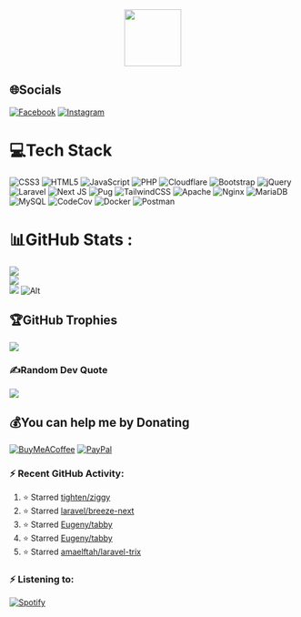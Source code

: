 <div id="header" align="center">
  <img src="https://media.giphy.com/media/M9gbBd9nbDrOTu1Mqx/giphy.gif" width="100"/>
</div>

## 🌐Socials
[![Facebook](https://img.shields.io/badge/Facebook-%231877F2.svg?logo=Facebook&logoColor=white)](https://facebook.com/bonjourimcam) [![Instagram](https://img.shields.io/badge/Instagram-%23E4405F.svg?logo=Instagram&logoColor=white)](https://instagram.com/bonjourimcam) 

# 💻Tech Stack
![CSS3](https://img.shields.io/badge/css3-%231572B6.svg?style=for-the-badge&logo=css3&logoColor=white) ![HTML5](https://img.shields.io/badge/html5-%23E34F26.svg?style=for-the-badge&logo=html5&logoColor=white) ![JavaScript](https://img.shields.io/badge/javascript-%23323330.svg?style=for-the-badge&logo=javascript&logoColor=%23F7DF1E) ![PHP](https://img.shields.io/badge/php-%23777BB4.svg?style=for-the-badge&logo=php&logoColor=white) ![Cloudflare](https://img.shields.io/badge/Cloudflare-F38020?style=for-the-badge&logo=Cloudflare&logoColor=white) ![Bootstrap](https://img.shields.io/badge/bootstrap-%23563D7C.svg?style=for-the-badge&logo=bootstrap&logoColor=white) ![jQuery](https://img.shields.io/badge/jquery-%230769AD.svg?style=for-the-badge&logo=jquery&logoColor=white) ![Laravel](https://img.shields.io/badge/laravel-%23FF2D20.svg?style=for-the-badge&logo=laravel&logoColor=white) ![Next JS](https://img.shields.io/badge/Next-black?style=for-the-badge&logo=next.js&logoColor=white) ![Pug](https://img.shields.io/badge/Pug-FFF?style=for-the-badge&logo=pug&logoColor=A86454) ![TailwindCSS](https://img.shields.io/badge/tailwindcss-%2338B2AC.svg?style=for-the-badge&logo=tailwind-css&logoColor=white) ![Apache](https://img.shields.io/badge/apache-%23D42029.svg?style=for-the-badge&logo=apache&logoColor=white) ![Nginx](https://img.shields.io/badge/nginx-%23009639.svg?style=for-the-badge&logo=nginx&logoColor=white) ![MariaDB](https://img.shields.io/badge/MariaDB-003545?style=for-the-badge&logo=mariadb&logoColor=white) ![MySQL](https://img.shields.io/badge/mysql-%2300f.svg?style=for-the-badge&logo=mysql&logoColor=white) ![CodeCov](https://img.shields.io/badge/codecov-%23ff0077.svg?style=for-the-badge&logo=codecov&logoColor=white) ![Docker](https://img.shields.io/badge/docker-%230db7ed.svg?style=for-the-badge&logo=docker&logoColor=white) ![Postman](https://img.shields.io/badge/Postman-FF6C37?style=for-the-badge&logo=postman&logoColor=white)
# 📊GitHub Stats :
![](https://github-readme-stats.vercel.app/api?username=raymondugv&theme=jolly&hide_border=true&include_all_commits=true&count_private=true)<br/>
![](https://github-readme-streak-stats.herokuapp.com/?user=raymondugv&theme=jolly&hide_border=true)<br/>
![](https://github-readme-stats.vercel.app/api/top-langs/?username=raymondugv&theme=jolly&hide_border=true&include_all_commits=true&count_private=true&layout=compact)
![Alt](https://repobeats.axiom.co/api/embed/e1edffd1e06a1cb4ed6abad981f90d8f7bfc16b3.svg "Repobeats analytics image")

## 🏆GitHub Trophies
![](https://github-profile-trophy.vercel.app/?username=raymondugv&theme=discord&no-frame=true&no-bg=false&margin-w=4)

### ✍️Random Dev Quote
![](https://quotes-github-readme.vercel.app/api?type=horizontal&theme=dark)

  ## 💰You can help me by Donating
  [![BuyMeACoffee](https://img.shields.io/badge/Buy%20Me%20a%20Coffee-ffdd00?style=for-the-badge&logo=buy-me-a-coffee&logoColor=black)](https://buymeacoffee.com/williamlee) [![PayPal](https://img.shields.io/badge/PayPal-00457C?style=for-the-badge&logo=paypal&logoColor=white)](https://paypal.me/bonjourimcam) 

  <!-- Proudly created with GPRM ( https://gprm.itsvg.in ) -->
  


### :zap: Recent GitHub Activity:
<!--RECENT_ACTIVITY:start-->
1. ⭐ Starred [tighten/ziggy](https://github.com/tighten/ziggy)
2. ⭐ Starred [laravel/breeze-next](https://github.com/laravel/breeze-next)
3. ⭐ Starred [Eugeny/tabby](https://github.com/Eugeny/tabby)
4. ⭐ Starred [Eugeny/tabby](https://github.com/Eugeny/tabby)
5. ⭐ Starred [amaelftah/laravel-trix](https://github.com/amaelftah/laravel-trix)
<!--RECENT_ACTIVITY:end-->

<!--START_SECTION:waka-->
<!--END_SECTION:waka-->

### :zap: Listening to:
[![Spotify](https://spotify-kkul5rrlg-raymondugv.vercel.app/api/spotify)](https://open.spotify.com/user/21r7ft4zml7mmteik72lonexq)
